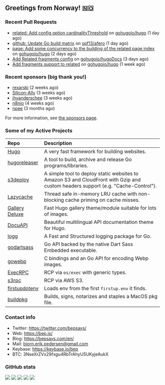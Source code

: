 ## Greetings from Norway! 🇳🇴

### Recent Pull Requests

- [related: Add config option cardinalityThreshold](https://github.com/gohugoio/hugo/pull/10745) on [gohugoio/hugo](https://github.com/gohugoio/hugo) (1 day ago)
- [github: Update Go build matrix](https://github.com/spf13/afero/pull/385) on [spf13/afero](https://github.com/spf13/afero) (1 day ago)
- [page: Add some concurrency to the building of the related page index](https://github.com/gohugoio/hugo/pull/10739) on [gohugoio/hugo](https://github.com/gohugoio/hugo) (2 days ago)
- [Add Related fragments config](https://github.com/gohugoio/hugoDocs/pull/1979) on [gohugoio/hugoDocs](https://github.com/gohugoio/hugoDocs) (3 days ago)
- [Add fragments support to related](https://github.com/gohugoio/hugo/pull/10714) on [gohugoio/hugo](https://github.com/gohugoio/hugo) (1 week ago)

### Recent sponsors (big thank you!)

- [rexarski](https://github.com/rexarski) (2 weeks ago)
- [Silicon-Ally](https://github.com/Silicon-Ally) (3 weeks ago)
- [jhvanderschee](https://github.com/jhvanderschee) (3 weeks ago)
- [n8nio](https://github.com/n8nio) (4 weeks ago)
- [npee](https://github.com/npee) (3 months ago)

For more information, see [the sponsors page](https://github.com/sponsors/bep/).

### Some of my Active Projects

| Repo  | Description |
| :---------------------------------------- | :------------------------------------------- |
| [Hugo](https://github.com/gohugoio/hugo)|A very fast framework for building websites. |
| [hugoreleaser](https://github.com/gohugoio/hugoreleaser)| A tool to build, archive and release Go programs/libraries.  |
| [s3deploy](https://github.com/bep/s3deploy)| A simple tool to deploy static websites to Amazon S3 and CloudFront with Gzip and custom headers support (e.g. "Cache-Control").|
| [Lazycache](https://github.com/bep/lazycache)| Thread safe in-memory LRU cache with non-blocking cache priming on cache misses.  |
| [Gallery Deluxe](https://github.com/bep/gallerydeluxe)|Fast Hugo gallery theme/module suitable for lots of images.  |
| [DocuAPI](https://github.com/bep/docuapi)| Beautiful multilingual API documentation theme for Hugo.  |
| [logg](https://github.com/bep/logg)| A Fast and Structured logging package for Go.  |
| [godartsass](https://github.com/bep/godartsass)| Go API backed by the native Dart Sass Embedded executable. |
| [gowebp](https://github.com/bep/gowebp)|C bindings and an Go API for encoding Webp images. |
| [ExecRPC](https://github.com/bep/execrpc)|RCP via `os/exec` with generic types.  |
| [s3rpc](https://github.com/bep/s3rpc)|RCP via AWS S3.|
| [firstupdotenv](https://github.com/bep/firstupdotenv)|Loads env from the first `firstup.env` it finds. |
| [buildpkg](https://github.com/bep/buildpkg)| Builds, signs, notarizes and staples a MacOS pkg file. |

### Contact info
- Twitter: https://twitter.com/bepsays/
- Web: https://bep.is/
- Blog: https://bepsays.com/en/
- Mail: bjorn.erik.pedersen@gmail.com
- Keybase: https://keybase.io/bep
- BTC: 3NseXrZVx29fxgu4RbTrAhyU5UKyjeAukX


### GitHub stats

![](https://github-profile-summary-cards.vercel.app/api/cards/profile-details?username=bep&theme=github)
![](https://github-profile-summary-cards.vercel.app/api/cards/repos-per-language?username=bep&theme=github)
![](https://github-profile-summary-cards.vercel.app/api/cards/most-commit-language?username=bep&theme=github)
![](https://github-profile-summary-cards.vercel.app/api/cards/stats?username=bep&theme=github)
![](https://github-profile-summary-cards.vercel.app/api/cards/productive-time?username=bep&theme=github)
